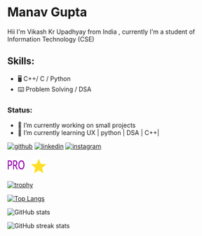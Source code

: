 #  Manav Gupta
Hii I'm Vikash Kr Upadhyay from India , currently I'm a student of Information Technology (CSE)

## Skills:
* 🖥️ C++/ C / Python
* ⌨️ Problem Solving / DSA


### Status:
- 🔭 I’m currently working on small projects
- 🌱 I’m currently learning UX | python | DSA | C++|


[<img src='https://cdn.jsdelivr.net/npm/simple-icons@3.0.1/icons/github.svg' alt='github' height='40'>](https://github.com/vikash-64)  [<img src='https://cdn.jsdelivr.net/npm/simple-icons@3.0.1/icons/linkedin.svg' alt='linkedin' height='40'>](https://www.linkedin.com/in/https://www.linkedin.com/in/vku//)  [<img src='https://cdn.jsdelivr.net/npm/simple-icons@3.0.1/icons/instagram.svg' alt='instagram' height='40'>](https://www.instagram.com/flying_boy05/)  

<a href='https://github.com/pricing'><img src='https://raw.githubusercontent.com/acervenky/animated-github-badges/master/assets/pro.gif' width='40' height='40'></a> <a href='https://stars.github.com/'><img src='https://raw.githubusercontent.com/acervenky/animated-github-badges/master/assets/starbadge.gif' width='35' height='35'></a> 

[![trophy](https://github-profile-trophy.vercel.app/?username=vikash-64)](https://github.com/ryo-ma/github-profile-trophy)

[![Top Langs](https://github-readme-stats.vercel.app/api/top-langs/?username=vikash-64)](https://github.com/anuraghazra/github-readme-stats)

![GitHub stats](https://github-readme-stats.vercel.app/api?username=vikash-64&show_icons=true)  

![GitHub streak stats](https://github-readme-streak-stats.herokuapp.com/?user=vikash-64)  


